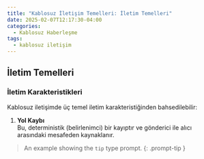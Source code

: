 ```yaml
---
title: "Kablosuz İletişim Temelleri: İletim Temelleri"
date: 2025-02-07T12:17:30-04:00
categories:
  - Kablosuz Haberleşme
tags:
  - kablosuz iletişim
---
```


## İletim Temelleri

### İletim Karakteristikleri

Kablosuz iletişimde üç temel iletim karakteristiğinden bahsedilebilir:

1. **<span class="hover-term" data-tooltip="Path Loss">Yol Kaybı</span>**  
   Bu, deterministik (belirlenimci) bir kayıptır ve gönderici ile alıcı arasındaki mesafeden kaynaklanır.

> An example showing the `tip` type prompt.
{: .prompt-tip }
